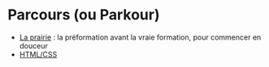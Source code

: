 # Parcours (ou Parkour)

- [La prairie](/01-La-prairie) : la préformation avant la vraie formation, pour commencer en douceur
- [HTML/CSS](/02-HTML-CSS) 
